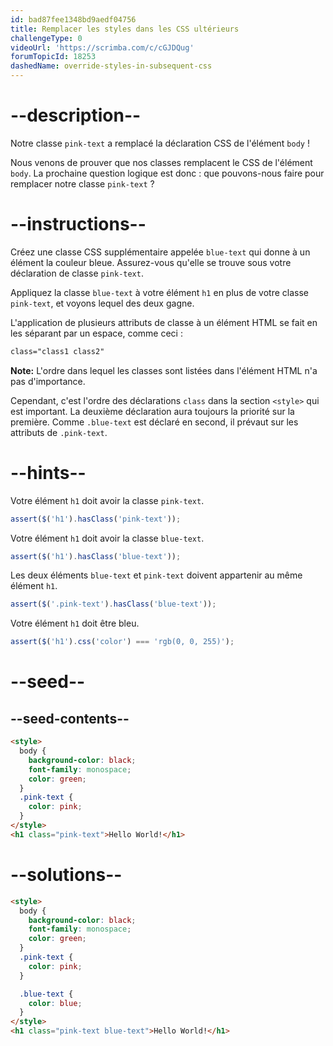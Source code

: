 ```yaml
---
id: bad87fee1348bd9aedf04756
title: Remplacer les styles dans les CSS ultérieurs
challengeType: 0
videoUrl: 'https://scrimba.com/c/cGJDQug'
forumTopicId: 18253
dashedName: override-styles-in-subsequent-css
---
```


# --description--

Notre classe `pink-text` a remplacé la déclaration CSS de l'élément `body` !

Nous venons de prouver que nos classes remplacent le CSS de l'élément `body`. La prochaine question logique est donc : que pouvons-nous faire pour remplacer notre classe `pink-text` ?
# --instructions--

Créez une classe CSS supplémentaire appelée `blue-text` qui donne à un élément la couleur bleue. Assurez-vous qu'elle se trouve sous votre déclaration de classe `pink-text`.

Appliquez la classe `blue-text` à votre élément `h1` en plus de votre classe `pink-text`, et voyons lequel des deux gagne.

L'application de plusieurs attributs de classe à un élément HTML se fait en les séparant par un espace, comme ceci :


```html
class="class1 class2"
```

**Note:** L'ordre dans lequel les classes sont listées dans l'élément HTML n'a pas d'importance.

Cependant, c'est l'ordre des déclarations `class` dans la section `<style>` qui est important. La deuxième déclaration aura toujours la priorité sur la première. Comme `.blue-text` est déclaré en second, il prévaut sur les attributs de `.pink-text`.

# --hints--

Votre élément `h1` doit avoir la classe `pink-text`.

```js
assert($('h1').hasClass('pink-text'));
```

Votre élément `h1` doit avoir la classe `blue-text`.

```js
assert($('h1').hasClass('blue-text'));
```

Les deux éléments `blue-text` et `pink-text` doivent appartenir au même élément `h1`.

```js
assert($('.pink-text').hasClass('blue-text'));
```

Votre élément `h1` doit être bleu.

```js
assert($('h1').css('color') === 'rgb(0, 0, 255)');
```

# --seed--

## --seed-contents--

```html
<style>
  body {
    background-color: black;
    font-family: monospace;
    color: green;
  }
  .pink-text {
    color: pink;
  }
</style>
<h1 class="pink-text">Hello World!</h1>
```

# --solutions--

```html
<style>
  body {
    background-color: black;
    font-family: monospace;
    color: green;
  }
  .pink-text {
    color: pink;
  }

  .blue-text {
    color: blue;
  }  
</style>
<h1 class="pink-text blue-text">Hello World!</h1>
```
